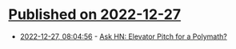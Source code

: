 # [Published on 2022-12-27](index.md)

* [2022-12-27, 08:04:56](https://news.ycombinator.com/item?id=34146397) - [Ask HN: Elevator Pitch for a Polymath?](https://news.ycombinator.com/item?id=34146397)
